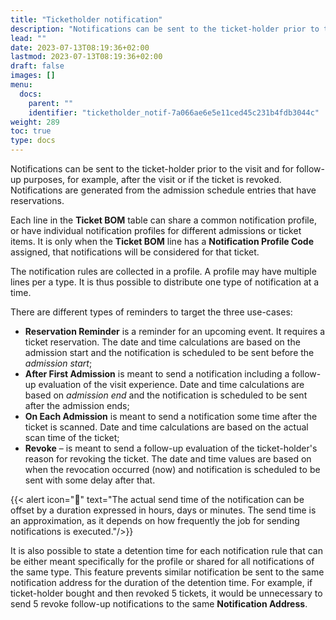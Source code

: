```yaml
---
title: "Ticketholder notification"
description: "Notifications can be sent to the ticket-holder prior to the visit and for follow-up purposes, for example, after the visit or if the ticket is revoked. Notifications are generated from the admission schedule entries that have reservations."
lead: ""
date: 2023-07-13T08:19:36+02:00
lastmod: 2023-07-13T08:19:36+02:00
draft: false
images: []
menu:
  docs:
    parent: ""
    identifier: "ticketholder_notif-7a066ae6e5e11ced45c231b4fdb3044c"
weight: 289
toc: true
type: docs
---
```


Notifications can be sent to the ticket-holder prior to the visit and for follow-up purposes, for example, after the visit or if the ticket is revoked. Notifications are generated from the admission schedule entries that have reservations.

Each line in the **Ticket BOM** table can share a common notification profile, or have individual notification profiles for different admissions or ticket items. It is only when the **Ticket BOM** line has a **Notification Profile Code** assigned, that notifications will be considered for that ticket.

The notification rules are collected in a profile. A profile may have multiple lines per a type. It is thus possible to distribute one type of notification at a time.

There are different types of reminders to target the three use-cases:

- **Reservation Reminder** is a reminder for an upcoming event. It requires a ticket reservation. The date and time calculations are based on the admission start and the notification is scheduled to be sent before the _admission start_;
- **After First Admission** is meant to send a notification including a follow-up evaluation of the visit experience. Date and time calculations are based on _admission end_ and the notification is scheduled to be sent after the admission ends;
- **On Each Admission** is meant to send a notification some time after the ticket is scanned. Date and time calculations are based on the actual scan time of the ticket;
- **Revoke** – is meant to send a follow-up evaluation of the ticket-holder's reason for revoking the ticket. The date and time values are based on when the revocation occurred (now) and notification is scheduled to be sent with some delay after that.

{{< alert icon="📝" text="The actual send time of the notification can be offset by a duration expressed in hours, days or minutes. The send time is an approximation, as it depends on how frequently the job for sending notifications is executed."/>}}

It is also possible to state a detention time for each notification rule that can be either meant specifically for the profile or shared for all notifications of the same type. This feature prevents similar notification be sent to the same notification address for the duration of the detention time. For example, if ticket-holder bought and then revoked 5 tickets, it would be unnecessary to send 5 revoke follow-up notifications to the same **Notification Address**.
